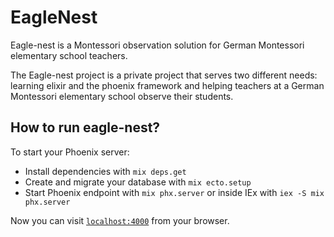 # EagleNest
Eagle-nest is a Montessori observation solution for German Montessori elementary school teachers.

The Eagle-nest project is a private project that serves two different needs: learning elixir and the phoenix framework and helping teachers at a German Montessori elementary school observe their students.

## How to run eagle-nest?
To start your Phoenix server:

  * Install dependencies with `mix deps.get`
  * Create and migrate your database with `mix ecto.setup`
  * Start Phoenix endpoint with `mix phx.server` or inside IEx with `iex -S mix phx.server`

Now you can visit [`localhost:4000`](http://localhost:4000) from your browser.
